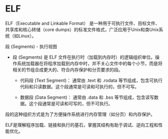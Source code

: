 # ELF

ELF（Executable and Linkable Format） 是一种用于可执行文件、目标文件、共享库和核心转储（core dumps）的标准文件格式，广泛应用于Unix和类Unix系统（如Linux）。

段 (Segments) - 执行视图

* 段 (Segments) 是 ELF 文件在执行时（加载到内存时）的逻辑组织单位。操作系统加载器在将程序加载到内存中时，并不关心文件中的每个小节，而是将相关的节组合成更大的、符合内存保护和分页要求的段。

  * 代码段 (Text Segment)： 通常由 .text 和 .rodata 等节组成，包含可执行代码和只读数据。这个段通常是可读和可执行的，但不可写。

  * 数据段 (Data Segment)： 通常由 .data 和 .bss 等节组成，包含读写数据。这个段通常是可读和可写的，但不可执行。

段的这种组织方式是为了方便操作系统进行内存管理（如分页）和内存保护。

ELF是理解程序加载、链接和执行的基石，掌握其结构有助于调试、逆向工程和性能优化。
